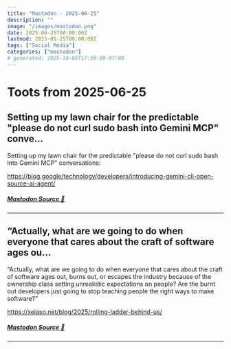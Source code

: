 ```yaml
---
title: "Mastodon - 2025-06-25"
description: ""
image: "/images/mastodon.png"
date: 2025-06-25T00:00:00Z
lastmod: 2025-06-25T00:00:00Z
tags: ["Social Media"]
categories: ["mastodon"]
# generated: 2025-10-05T17:59:09-07:00
---
```


# Toots from 2025-06-25

## Setting up my lawn chair for the predictable "please do not curl sudo bash into Gemini MCP" conve...

Setting up my lawn chair for the predictable "please do not curl sudo bash into Gemini MCP" conversations:

<https://blog.google/technology/developers/introducing-gemini-cli-open-source-ai-agent/>

##### [Mastodon Source 🐘](https://hachyderm.io/@mweagle/114745143429573688)

---

## “Actually, what are we going to do when everyone that cares about the craft of software ages ou...

“Actually, what are we going to do when everyone that cares about the craft of software ages out, burns out, or escapes the industry because of the ownership class setting unrealistic expectations on people? Are the burnt out developers just going to stop teaching people the right ways to make software?”

<https://xeiaso.net/blog/2025/rolling-ladder-behind-us/>

##### [Mastodon Source 🐘](https://hachyderm.io/@mweagle/114742177885605936)

---

